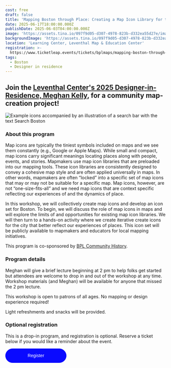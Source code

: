 ```yaml
---
cost: free
draft: false
title: 'Mapping Boston through Place: Creating a Map Icon Library for the City'
date: 2025-06-17T18:00:00.000Z
publishDate: 2025-06-03T04:00:00.000Z
image: 'https://assets.tina.io/097f9d05-d307-4978-823b-d332ea55d27e/image (12).png'
backgroundImage: 'https://assets.tina.io/097f9d05-d307-4978-823b-d332ea55d27e/image (12).png'
location: 'Learning Center, Leventhal Map & Education Center'
registration: >-
  https://www.ticketleap.events/tickets/bplmaps/mapping-boston-through-place-creating-a-map-icon-library-for-the-city
tags:
  - Boston
  - Designer in residence
---
```


## Join the [Leventhal Center's 2025 Designer-in-Residence, Meghan Kelly](https://www.leventhalmap.org/articles/interview-with-meghan-kelly/), for a community map-creation project!

![Example icons accompanied by an illustration of a search bar with the text Search Boston](https://s3.us-east-2.wasabisys.com/lmec-public-files/lmec-main-site-static-assets/events/boston-icons-search.png)

### About this program

Map icons are typically the tiniest symbols included on maps and we see them constantly (e.g., Google or Apple Maps). While small and compact, map icons carry significant meanings locating places along with people, events, and stories. Mapmakers use map icon libraries that are preloaded into our mapping tools. These icon libraries are consistently designed to convey a cohesive map style and are often applied universally in maps. In other words, mapmakers are often “locked” into a specific set of map icons that may or may not be suitable for a specific map. Map icons, however, are not “one-size-fits-all” and we need map icons that are context specific reflecting our experiences of and the dynamics of place.

In this workshop, we will collectively create map icons and develop an icon set for Boston. To begin, we will discuss the role of map icons in maps and will explore the limits of and opportunities for existing map icon libraries. We will then turn to a hands-on activity where we create iterative create icons for the city that better reflect our experiences of places. This icon set will be publicly available to mapmakers and educators for local mapping initiatives.

This program is co-sponsored by [BPL Community History](https://www.bpl.org/community-history/).

### Program details

Meghan will give a brief lecture beginning at 2 pm to help folks get started but attendees are welcome to drop in and out of the workshop at any time. Workshop materials (and Meghan) will be available for anyone that missed the 2 pm lecture.

This workshop is open to patrons of all ages. No mapping or design experience required!

Light refreshments and snacks will be provided.

### Optional registration

This is a drop-in program, and registration is optional. Reserve a ticket below if you would like a reminder about the event.

<a href="https://www.ticketleap.events/tickets/bplmaps/mapping-boston-through-place-creating-a-map-icon-library-for-the-city" target="_blank" id="btn-constructor" rel="noreferrer" style="background-color: rgb(10, 10, 255); border: 1px solid rgb(10, 10, 255); border-radius: 22.5rem; color: rgb(255, 255, 255); cursor: pointer; display: inline-block; font-family: Helvetica, Arial; font-size: 0.875rem; font-weight: 400; line-height: 1.5; min-width: 150px; padding: 11px 20px; text-align: center; text-decoration: none; text-wrap: nowrap; transition: color 0.15s ease-in-out, background-color 0.15s ease-in-out, border-color 0.15s ease-in-out, box-shadow 0.15s ease-in-out; user-select: none; vertical-align: middle;">Register</a>
